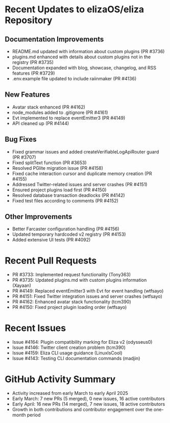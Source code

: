 # Recent Updates to elizaOS/eliza Repository

## Documentation Improvements
- README.md updated with information about custom plugins (PR #3736)
- plugins.md enhanced with details about custom plugins not in the registry (PR #3735)
- Documentation expanded with blog, showcase, changelog, and RSS features (PR #3729)
- .env.example file updated to include raiinmaker (PR #4136)

## New Features
- Avatar stack enhanced (PR #4162)
- node_modules added to .gitignore (PR #4161)
- Evt implemented to replace eventEmitter3 (PR #4149)
- API cleaned up (PR #4144)

## Bug Fixes
- Fixed grammar issues and added createVerifiableLogApiRouter guard (PR #3707)
- Fixed splitText function (PR #3653)
- Resolved PGlite migration issue (PR #4158)
- Fixed cache interaction cursor and duplicate memory creation (PR #4155)
- Addressed Twitter-related issues and server crashes (PR #4151)
- Ensured project plugins load first (PR #4150)
- Resolved database transaction deadlocks (PR #4142)
- Fixed test files according to comments (PR #4152)

## Other Improvements
- Better Farcaster configuration handling (PR #4156)
- Updated temporary hardcoded v2 registry (PR #4153)
- Added extensive UI tests (PR #4092)

# Recent Pull Requests

- PR #3733: Implemented request functionality (Tony363)
- PR #3735: Updated plugins.md with custom plugins information (Xayaan)
- PR #4149: Replaced eventEmitter3 with Evt for event handling (wtfsayo)
- PR #4151: Fixed Twitter integration issues and server crashes (wtfsayo)
- PR #4162: Enhanced avatar stack functionality (tcm390)
- PR #4150: Fixed project plugin loading order (wtfsayo)

# Recent Issues

- Issue #4164: Plugin compatibility marking for Eliza v2 (odysseus0)
- Issue #4146: Twitter client creation problem (tcm390)
- Issue #4159: Eliza CLI usage guidance (LinuxIsCool)
- Issue #4143: Testing CLI documentation commands (madjin)

# GitHub Activity Summary

- Activity increased from early March to early April 2025
- Early March: 7 new PRs (5 merged), 0 new issues, 16 active contributors
- Early April: 16 new PRs (14 merged), 7 new issues, 18 active contributors
- Growth in both contributions and contributor engagement over the one-month period